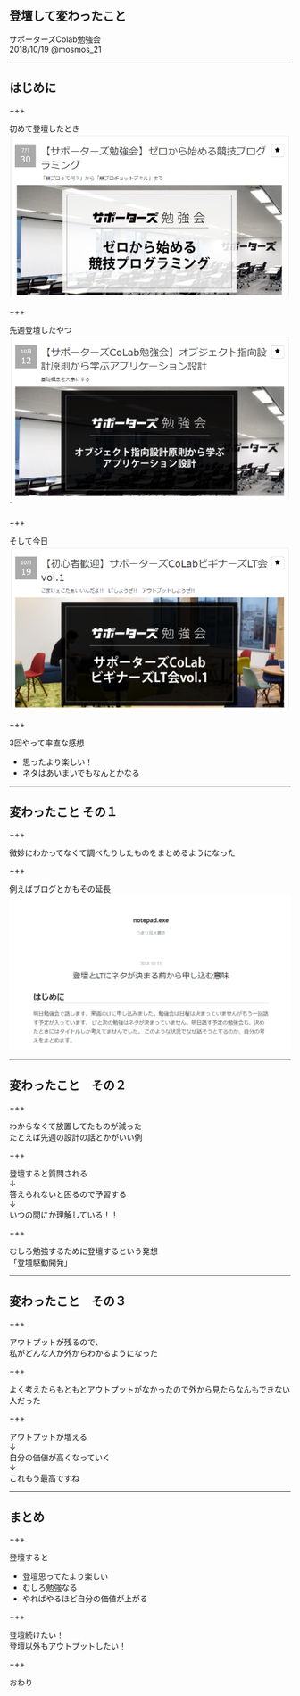 ## 登壇して変わったこと

サポーターズColab勉強会  
2018/10/19 @mosmos_21

---

## はじめに

+++

初めて登壇したとき
![1](./20181019/images/1.PNG)

+++

先週登壇したやつ
![2](./20181019/images/2.PNG)`

+++

そして今日
![3](./20181019/images/3.PNG)

+++

3回やって率直な感想

- 思ったより楽しい！
- ネタはあいまいでもなんとかなる

---

## 変わったこと その１

+++

微妙にわかってなくて調べたりしたものをまとめるようになった

+++

例えばブログとかもその延長
![4](./20181019/images/4.PNG)

---

## 変わったこと　その２

+++

わからなくて放置してたものが減った  
たとえば先週の設計の話とかがいい例

+++

登壇すると質問される  
↓  
答えられないと困るので予習する  
↓  
いつの間にか理解している！！  

+++

むしろ勉強するために登壇するという発想  
「登壇駆動開発」

---

## 変わったこと　その３

+++

アウトプットが残るので、  
私がどんな人か外からわかるようになった

+++

よく考えたらもともとアウトプットがなかったので外から見たらなんもできない人だった

+++

アウトプットが増える  
↓  
自分の価値が高くなっていく  
↓  
これもう最高ですね  

---

## まとめ

+++

登壇すると

- 登壇思ってたより楽しい
- むしろ勉強なる
- やればやるほど自分の価値が上がる

+++

登壇続けたい！  
登壇以外もアウトプットしたい！

+++

おわり